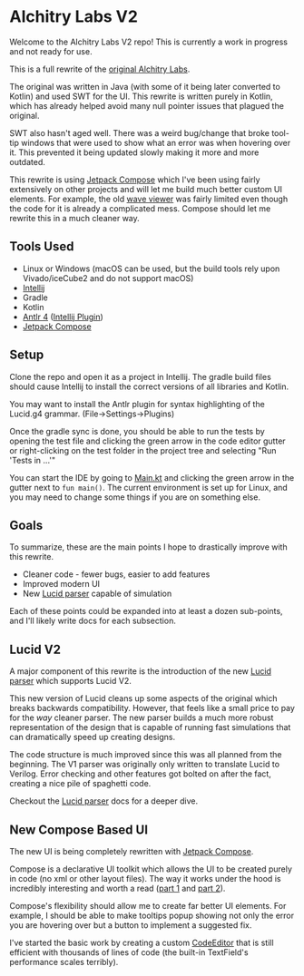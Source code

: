 # Alchitry Labs V2

Welcome to the Alchitry Labs V2 repo! This is currently a work in progress and not ready for use.

This is a full rewrite of the [original Alchitry Labs](https://github.com/alchitry/Alchitry-Labs).

The original was written in Java (with some of it being later converted to Kotlin) and used SWT for the UI.
This rewrite is written purely in Kotlin,
which has already helped avoid many null pointer issues that plagued the original.

SWT also hasn't aged well.
There was a weird bug/change that broke tool-tip windows that were used to show what an error was when hovering over it.
This prevented it being updated slowly making it more and more outdated.

This rewrite is using [Jetpack Compose](https://github.com/JetBrains/compose-multiplatform) which I've been using
fairly extensively on other projects and will let me build much better custom UI elements.
For example,
the old [wave viewer](https://github.com/alchitry/Alchitry-Labs/blob/master/src/com/alchitry/labs/widgets/Waves.java)
was fairly limited even though the code for it is already a complicated mess.
Compose should let me rewrite this in a much cleaner way.

## Tools Used

* Linux or Windows (macOS can be used, but the build tools rely upon Vivado/iceCube2 and do not support macOS)
* [Intellij](https://www.jetbrains.com/idea/)
* Gradle
* Kotlin
* [Antlr 4](https://www.antlr.org/) ([Intellij Plugin](https://plugins.jetbrains.com/plugin/7358-antlr-v4))
* [Jetpack Compose](https://github.com/JetBrains/compose-multiplatform)

## Setup

Clone the repo and open it as a project in Intellij. The gradle build files should cause Intellij to install the correct
versions of all libraries and Kotlin.

You may want to install the Antlr plugin for syntax highlighting of the Lucid.g4 grammar. (File->Settings->Plugins)

Once the gradle sync is done, you should be able to run the tests by opening the test file and clicking the green arrow
in the code editor gutter or right-clicking on the test folder in the project tree and selecting "Run 'Tests in ...'"

You can start the IDE by going to [Main.kt](src/main/kotlin/com/alchitry/labs/Main.kt) and clicking the green arrow in
the gutter next to `fun main()`.
The current environment is set up for Linux, and you may need to change some things if you are on something else.

## Goals

To summarize, these are the main points I hope to drastically improve with this rewrite.

* Cleaner code - fewer bugs, easier to add features
* Improved modern UI
* New [Lucid parser](docs/lucid_parser.md) capable of simulation

Each of these points could be expanded into at least a dozen sub-points, and I'll likely write docs for each
subsection.

## Lucid V2

A major component of this rewrite is the introduction of the new [Lucid parser](docs/lucid_parser.md) which supports
Lucid V2.

This new version of Lucid cleans up some aspects of the original which breaks backwards compatibility.
However, that feels like a small price to pay for the *way* cleaner parser.
The new parser builds a much more robust representation of the design that is capable of running fast simulations that
can dramatically speed up creating designs.

The code structure is much improved since this was all planned from the beginning.
The V1 parser was originally only written to translate Lucid to Verilog.
Error checking and other features got bolted on after the fact, creating a nice pile of spaghetti code.

Checkout the [Lucid parser](docs/lucid_parser.md) docs for a deeper dive.

## New Compose Based UI

The new UI is being completely rewritten with [Jetpack Compose](https://github.com/JetBrains/compose-multiplatform).

Compose is a declarative UI toolkit which allows the UI to be created purely in code (no xml or other layout files).
The way it works under the hood is incredibly interesting and worth a read
([part 1](https://medium.com/@banmarkovic/jetpack-compose-under-the-hood-7bb88f08c47e)
and [part 2](https://medium.com/androiddevelopers/under-the-hood-of-jetpack-compose-part-2-of-2-37b2c20c6cdd)).

Compose's flexibility should allow me to create far better UI elements.
For example, I should be able to make tooltips popup showing not only the error you are hovering over but a button to
implement a suggested fix.

I've started the basic work by creating a custom
[CodeEditor](src/main/kotlin/com/alchitry/labs/ui/code_editor/CodeEditor.kt) that is still efficient with thousands of
lines of code (the built-in TextField's performance scales terribly).